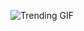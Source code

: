 
<!-- GIF_SECTION -->
![Trending GIF](https://media4.giphy.com/media/v1.Y2lkPThiYjIxNzcyOXdpcWdrdDBxdGEwNDdkMzdvOTg0c2pzdXU2MnBvZ3d0NnVrd3RtcyZlcD12MV9naWZzX3NlYXJjaCZjdD1n/HPeLSXWtdnUzK/giphy.gif)
<!-- END_GIF_SECTION -->
